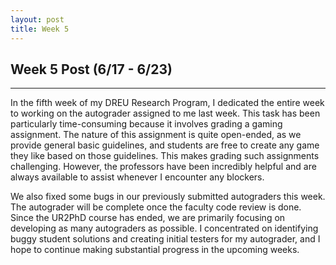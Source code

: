 ```yaml
---
layout: post
title: Week 5
---
```


## Week 5 Post (6/17 - 6/23)
---

In the fifth week of my DREU Research Program, I dedicated the entire week to working on the autograder assigned to me last week. This task has been particularly time-consuming because it involves grading a gaming assignment. The nature of this assignment is quite open-ended, as we provide general basic guidelines, and students are free to create any game they like based on those guidelines. This makes grading such assignments challenging. However, the professors have been incredibly helpful and are always available to assist whenever I encounter any blockers.

We also fixed some bugs in our previously submitted autograders this week. The autograder will be complete once the faculty code review is done. Since the UR2PhD course has ended, we are primarily focusing on developing as many autograders as possible. I concentrated on identifying buggy student solutions and creating initial testers for my autograder, and I hope to continue making substantial progress in the upcoming weeks.
